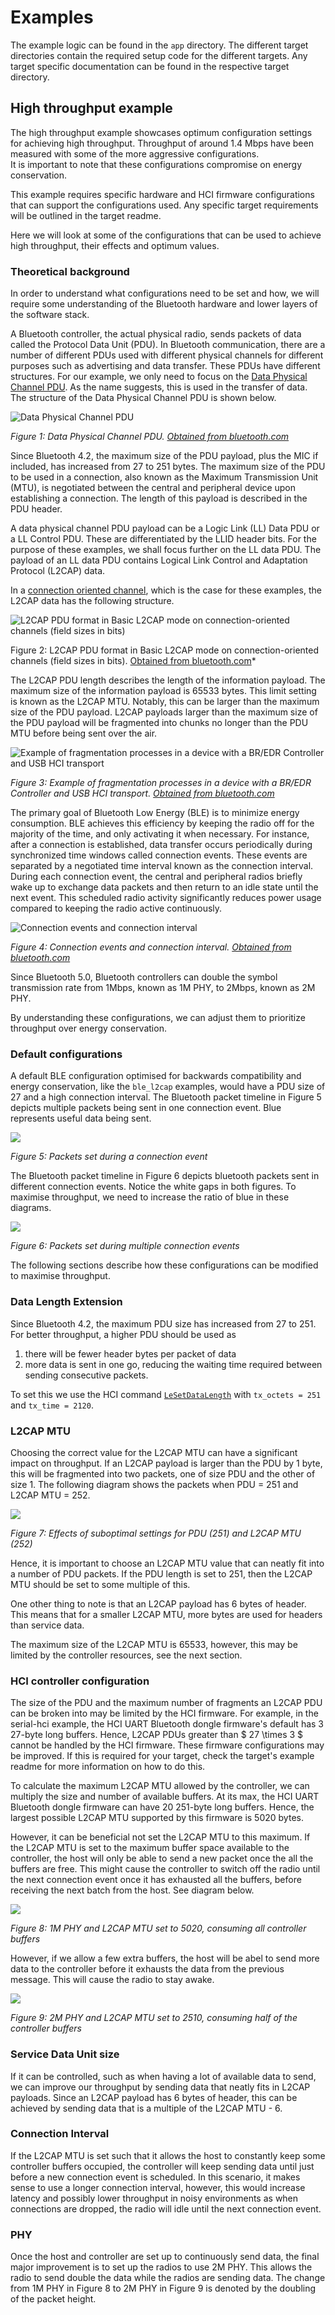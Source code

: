 # Examples

The example logic can be found in the `app` directory.
The different target directories contain the required setup code for the different targets.
Any target specific documentation can be found in the respective target directory.

## High throughput example

The high throughput example showcases optimum configuration settings for achieving high throughput. 
Throughput of around 1.4 Mbps have been measured with some of the more aggressive configurations.  
It is important to note that these configurations compromise on energy conservation.

This example requires specific hardware and HCI firmware configurations that can support the configurations used.
Any specific target requirements will be outlined in the target readme.

Here we will look at some of the configurations that can be used to achieve high throughput, 
their effects and optimum values.

### Theoretical background

In order to understand what configurations need to be set and how, we will require some understanding of the Bluetooth hardware and lower layers of the software stack.

A Bluetooth controller, the actual physical radio, sends packets of data called the Protocol Data Unit (PDU).
In Bluetooth communication, there are a number of different PDUs used with different physical channels for different
purposes such as advertising and data transfer. These PDUs have different structures.
For our example, we only need to focus on the [Data Physical Channel PDU](https://www.bluetooth.com/wp-content/uploads/Files/Specification/HTML/Core-54/out/en/low-energy-controller/link-layer-specification.html#UUID-bdffe63c-9d5a-e80c-b833-1bec7946f005).
As the name suggests, this is used in the transfer of data.
The structure of the Data Physical Channel PDU is shown below.

![Data Physical Channel PDU](assets/PDU.png)

*Figure 1: Data Physical Channel PDU. [Obtained from bluetooth.com](https://www.bluetooth.com/wp-content/uploads/Files/Specification/HTML/Core-54/out/en/low-energy-controller/link-layer-specification.html#UUID-bdffe63c-9d5a-e80c-b833-1bec7946f005)*

Since Bluetooth 4.2, the maximum size of the PDU payload, plus the MIC if included, has increased from 27 to 251 bytes.
The maximum size of the PDU to be used in a connection, also known as the Maximum Transmission Unit (MTU), is negotiated 
between the central and peripheral device upon establishing a connection. 
The length of this payload is described in the PDU header.

A data physical channel PDU payload can be a Logic Link (LL) Data PDU or a LL Control PDU.
These are differentiated by the LLID header bits.
For the purpose of these examples, we shall focus further on the LL data PDU. 
The payload of an LL data PDU contains Logical Link Control and Adaptation Protocol (L2CAP) data.

In a [connection oriented channel](https://www.bluetooth.com/wp-content/uploads/Files/Specification/HTML/Core-54/out/en/host/logical-link-control-and-adaptation-protocol-specification.html#UUID-3ec8360b-1e1c-07fa-7a2b-27eef555dda0),
which is the case for these examples, the L2CAP data has the following structure. 

![L2CAP PDU format in Basic L2CAP mode on connection-oriented channels (field sizes in bits)](assets/L2CAP_PDU.png)

Figure 2: L2CAP PDU format in Basic L2CAP mode on connection-oriented channels (field sizes in bits). [Obtained from bluetooth.com](https://www.bluetooth.com/wp-content/uploads/Files/Specification/HTML/Core-54/out/en/host/logical-link-control-and-adaptation-protocol-specification.html#UUID-3ec8360b-1e1c-07fa-7a2b-27eef555dda0)*

The L2CAP PDU length describes the length of the information payload.
The maximum size of the information payload is 65533 bytes.
This limit setting is known as the L2CAP MTU.
Notably, this can be larger than the maximum size of the PDU payload.
L2CAP payloads larger than the maximum size of the PDU payload will be fragmented into chunks no longer than the PDU MTU before being sent over the air.

![Example of fragmentation processes in a device with a BR/EDR Controller and USB HCI transport](assets/L2CAP_fregmentation.png)

*Figure 3: Example of fragmentation processes in a device with a BR/EDR Controller and USB HCI transport. [Obtained from bluetooth.com](https://www.bluetooth.com/wp-content/uploads/Files/Specification/HTML/Core-54/out/en/host/logical-link-control-and-adaptation-protocol-specification.html#UUID-41e67506-14c0-035a-5943-21c9aa6474b7)*

The primary goal of Bluetooth Low Energy (BLE) is to minimize energy consumption.
BLE achieves this efficiency by keeping the radio off for the majority of the time, and only activating it when necessary.
For instance, after a connection is established, data transfer occurs periodically during synchronized time windows called connection events.
These events are separated by a negotiated time interval known as the connection interval.
During each connection event, the central and peripheral radios briefly wake up to exchange data packets and then return to an idle state until the next event.
This scheduled radio activity significantly reduces power usage compared to keeping the radio active continuously.

![Connection events and connection interval](assets/connection_interval.png)

*Figure 4: Connection events and connection interval. [Obtained from bluetooth.com](https://www.bluetooth.com/wp-content/uploads/Files/Specification/HTML/Core-54/out/en/architecture,-mixing,-and-conventions/architecture.html#UUID-3ca385af-187d-8221-1114-504a7b3c6091)*

Since Bluetooth 5.0, Bluetooth controllers can double the symbol transmission rate from 1Mbps, known as 1M PHY, to 
2Mbps, known as 2M PHY.

By understanding these configurations, we can adjust them to prioritize throughput over energy conservation.

### Default configurations

A default BLE configuration optimised for backwards compatibility and energy conservation, like the `ble_l2cap` examples,
would have a PDU size of 27 and a high connection interval.
The Bluetooth packet timeline in Figure 5 depicts multiple packets being sent in one connection event.
Blue represents useful data being sent.

![](assets/default_BLE-connection_event.png)

*Figure 5: Packets set during a connection event*

The Bluetooth packet timeline in Figure 6 depicts bluetooth packets sent in different connection events.
Notice the white gaps in both figures.
To maximise throughput, we need to increase the ratio of blue in these diagrams.

![](assets/default_BLE-connection_events.png)

*Figure 6: Packets set during multiple connection events*

The following sections describe how these configurations can be modified to maximise throughput.

### Data Length Extension

Since Bluetooth 4.2, the maximum PDU size has increased from 27 to 251.
For better throughput, a higher PDU should be used as
1. there will be fewer header bytes per packet of data
2. more data is sent in one go, reducing the waiting time required between sending consecutive packets.

To set this we use the HCI command [`LeSetDataLength`](https://www.bluetooth.com/wp-content/uploads/Files/Specification/HTML/Core-54/out/en/host-controller-interface/host-controller-interface-functional-specification.html#UUID-242f8446-8cd1-8293-a341-b09354bae550) with `tx_octets = 251` and `tx_time = 2120`.

### L2CAP MTU

Choosing the correct value for the L2CAP MTU can have a significant impact on throughput. 
If an L2CAP payload is larger than the PDU by 1 byte, this will be fragmented into two packets, one of size PDU and the other of size 1.
The following diagram shows the packets when PDU = 251 and L2CAP MTU = 252.

![](assets/PDU-251_L2CAP-MTU-252.png)

*Figure 7: Effects of suboptimal settings for PDU (251) and L2CAP MTU (252)*

Hence, it is important to choose an L2CAP MTU value that can neatly fit into a number of PDU packets.
If the PDU length is set to 251, then the L2CAP MTU should be set to some multiple of this.

One other thing to note is that an L2CAP payload has 6 bytes of header.
This means that for a smaller L2CAP MTU, more bytes are used for headers than service data.

The maximum size of the L2CAP MTU is 65533, however, this may be limited by the controller resources, see the next section.

### HCI controller configuration

The size of the PDU and the maximum number of fragments an L2CAP PDU can be broken into may be limited by the HCI firmware.
For example, in the serial-hci example, the HCI UART Bluetooth dongle firmware's default has 3 27-byte long buffers.
Hence, L2CAP PDUs greater than $ 27 \times 3 $ cannot be handled by the HCI firmware.
These firmware configurations may be improved.
If this is required for your target, check the target's example readme for more information on how to do this.

To calculate the maximum L2CAP MTU allowed by the controller, we can multiply the size and number of available buffers.
At its max, the HCI UART Bluetooth dongle firmware can have 20 251-byte long buffers.
Hence, the largest possible L2CAP MTU supported by this firmware is 5020 bytes.

However, it can be beneficial not set the L2CAP MTU to this maximum.
If the L2CAP MTU is set to the maximum buffer space available to the controller, 
the host will only be able to send a new packet once the all the buffers are free.
This might cause the controller to switch off the radio until the next connection event once it has exhausted all the buffers, 
before receiving the next batch from the host. See diagram below.

![](assets/L2CAP_MTU_uses_all_buffers.png)

*Figure 8: 1M PHY and L2CAP MTU set to 5020, consuming all controller buffers*

However, if we allow a few extra buffers, the host will be abel to send more data to the controller before it 
exhausts the data from the previous message.
This will cause the radio to stay awake.

![](assets/L2CAP_MTU_uses_half_of_buffers.png)

*Figure 9: 2M PHY and L2CAP MTU set to 2510, consuming half of the controller buffers*

### Service Data Unit size

If it can be controlled, such as when having a lot of available data to send, we can improve our throughput by sending 
data that neatly fits in L2CAP payloads.
Since an L2CAP payload has 6 bytes of header, this can be achieved by sending data that is a multiple of the L2CAP MTU - 6.

### Connection Interval

If the L2CAP MTU is set such that it allows the host to constantly keep some controller buffers occupied, 
the controller will keep sending data until just before a new connection event is scheduled.
In this scenario, it makes sense to use a longer connection interval, however, this would increase latency and 
possibly lower throughput in noisy environments as when connections are dropped, the radio will idle until the next connection event.

### PHY

Once the host and controller are set up to continuously send data, the final major improvement is to set up the radios  to use 2M PHY.
This allows the radio to send double the data while the radios are sending data.
The change from 1M PHY in Figure 8 to 2M PHY in Figure 9 is denoted by the doubling of the packet height.
